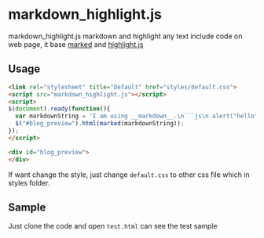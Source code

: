 # markdown_highlight.js

markdown_highlight.js markdown and highlight any text include code on web page, it base [marked](https://github.com/chjj/marked) and [highlight.js](https://github.com/isagalaev/highlight.js)

## Usage

```html
<link rel="stylesheet" title="Default" href="styles/default.css">
<script src="markdown_highlight.js"></script>
<script>
$(document).ready(function(){
  var markdownString = 'I am using __markdown__.\n```js\n alert("hello"); \n```';
  $("#blog_preview").html(marked(markdownString));
});
</script>

<div id="blog_preview">
</div>

```

If want change the style, just change `default.css` to other css file which in styles folder.

## Sample
Just clone the code and open `test.html` can see the test sample
